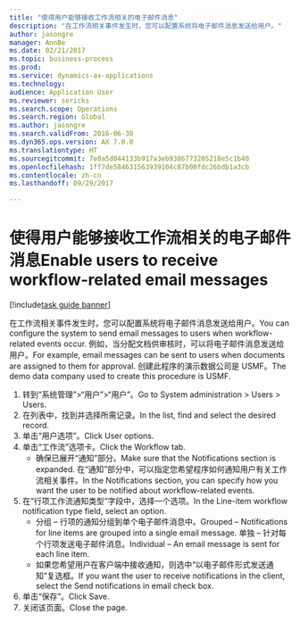 ```yaml
--- 
title: "使得用户能够接收工作流相关的电子邮件消息"
description: "在工作流相关事件发生时，您可以配置系统将电子邮件消息发送给用户。"
author: jasongre
manager: AnnBe
ms.date: 02/21/2017
ms.topic: business-process
ms.prod: 
ms.service: dynamics-ax-applications
ms.technology: 
audience: Application User
ms.reviewer: sericks
ms.search.scope: Operations
ms.search.region: Global
ms.author: jasongre
ms.search.validFrom: 2016-06-30
ms.dyn365.ops.version: AX 7.0.0
ms.translationtype: HT
ms.sourcegitcommit: 7e0a5d044133b917a3eb9386773205218e5c1b40
ms.openlocfilehash: 1ff7de584631563939104c87b00fdc26bdb1a3cb
ms.contentlocale: zh-cn
ms.lasthandoff: 09/29/2017

---
```

# <a name="enable-users-to-receive-workflow-related-email-messages"></a><span data-ttu-id="1f08f-103">使得用户能够接收工作流相关的电子邮件消息</span><span class="sxs-lookup"><span data-stu-id="1f08f-103">Enable users to receive workflow-related email messages</span></span>

[!include[task guide banner](../../includes/task-guide-banner.md)]

<span data-ttu-id="1f08f-104">在工作流相关事件发生时，您可以配置系统将电子邮件消息发送给用户。</span><span class="sxs-lookup"><span data-stu-id="1f08f-104">You can configure the system to send email messages to users when workflow-related events occur.</span></span> <span data-ttu-id="1f08f-105">例如，当分配文档供审核时，可以将电子邮件消息发送给用户。</span><span class="sxs-lookup"><span data-stu-id="1f08f-105">For example, email messages can be sent to users when documents are assigned to them for approval.</span></span> <span data-ttu-id="1f08f-106">创建此程序的演示数据公司是 USMF。</span><span class="sxs-lookup"><span data-stu-id="1f08f-106">The demo data company used to create this procedure is USMF.</span></span>

1. <span data-ttu-id="1f08f-107">转到“系统管理”>“用户”>“用户”。</span><span class="sxs-lookup"><span data-stu-id="1f08f-107">Go to System administration > Users > Users.</span></span>
2. <span data-ttu-id="1f08f-108">在列表中，找到并选择所需记录。</span><span class="sxs-lookup"><span data-stu-id="1f08f-108">In the list, find and select the desired record.</span></span>
3. <span data-ttu-id="1f08f-109">单击“用户选项”。</span><span class="sxs-lookup"><span data-stu-id="1f08f-109">Click User options.</span></span>
4. <span data-ttu-id="1f08f-110">单击“工作流”选项卡。</span><span class="sxs-lookup"><span data-stu-id="1f08f-110">Click the Workflow tab.</span></span>
    * <span data-ttu-id="1f08f-111">确保已展开“通知”部分。</span><span class="sxs-lookup"><span data-stu-id="1f08f-111">Make sure that the Notifications section is expanded.</span></span>     <span data-ttu-id="1f08f-112">在“通知”部分中，可以指定您希望程序如何通知用户有关工作流相关事件。</span><span class="sxs-lookup"><span data-stu-id="1f08f-112">In the Notifications section, you can specify how you want the user to be notified about workflow-related events.</span></span>  
5. <span data-ttu-id="1f08f-113">在“行项工作流通知类型”字段中，选择一个选项。</span><span class="sxs-lookup"><span data-stu-id="1f08f-113">In the Line-item workflow notification type field, select an option.</span></span>
    * <span data-ttu-id="1f08f-114">分组 – 行项的通知分组到单个电子邮件消息中。</span><span class="sxs-lookup"><span data-stu-id="1f08f-114">Grouped – Notifications for line items are grouped into a single email message.</span></span>    <span data-ttu-id="1f08f-115">单独 – 针对每个行项发送电子邮件消息。</span><span class="sxs-lookup"><span data-stu-id="1f08f-115">Individual – An email message is sent for each line item.</span></span>  
    * <span data-ttu-id="1f08f-116">如果您希望用户在客户端中接收通知，则选中“以电子邮件形式发送通知”复选框。</span><span class="sxs-lookup"><span data-stu-id="1f08f-116">If you want the user to receive notifications in the client, select the Send notifications in email check box.</span></span>  
6. <span data-ttu-id="1f08f-117">单击“保存”。</span><span class="sxs-lookup"><span data-stu-id="1f08f-117">Click Save.</span></span>
7. <span data-ttu-id="1f08f-118">关闭该页面。</span><span class="sxs-lookup"><span data-stu-id="1f08f-118">Close the page.</span></span>


